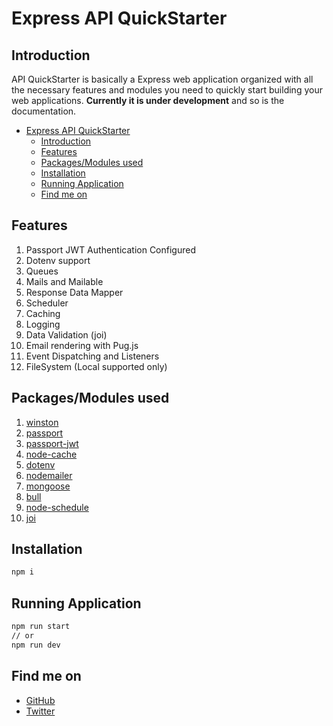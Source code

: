 # Express API QuickStarter

## Introduction
API QuickStarter is basically a Express web application organized with all the necessary features and modules you need
to quickly start building your web applications. **Currently it is under development** and so is the documentation.

- [Express API QuickStarter](#express-api-quickstarter)
  - [Introduction](#introduction)
  - [Features](#features)
  - [Packages/Modules used](#packagesmodules-used)
  - [Installation](#installation)
  - [Running Application](#running-application)
  - [Find me on](#find-me-on)

## Features
1. Passport JWT Authentication Configured
2. Dotenv support
3. Queues
4. Mails and Mailable
5. Response Data Mapper
6. Scheduler
7. Caching
8. Logging
9. Data Validation (joi)
10. Email rendering with Pug.js
11. Event Dispatching and Listeners
12. FileSystem (Local supported only)

## Packages/Modules used
1. [winston](https://www.npmjs.com/package/winston)
2. [passport](https://www.npmjs.com/package/passport)
3. [passport-jwt](https://www.npmjs.com/package/passport-jwt)
4. [node-cache](https://www.npmjs.com/package/node-cache)
5. [dotenv](https://www.npmjs.com/package/dotenv)
6. [nodemailer](https://www.npmjs.com/package/nodemailer)
7. [mongoose](https://www.npmjs.com/package/mongoose)
8. [bull](https://www.npmjs.com/package/bull)
9. [node-schedule](https://www.npmjs.com/package/node-schedule)
10. [joi](https://www.npmjs.com/package/joi)

## Installation
```bash
npm i
```

## Running Application
```bash
npm run start
// or
npm run dev
```

## Find me on
* [GitHub](https://github.com/kharbanda14)
* [Twitter](https://twitter.com/kharbanda555)